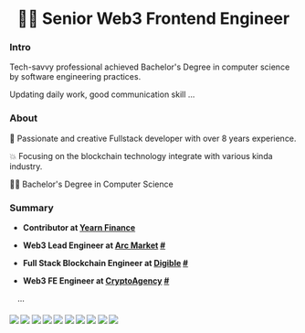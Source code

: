 <h1 align="center">🙋‍♂️ Senior Web3 Frontend Engineer</h1>


### Intro

Tech-savvy professional achieved Bachelor's Degree in computer science by software engineering practices. 

Updating daily work, good communication skill ...

### About

🎅 Passionate and creative Fullstack developer with over 8 years experience.

💥 Focusing on the blockchain technology integrate with various kinda industry.

👨‍🎓 Bachelor's Degree in Computer Science

### Summary

- <b>Contributor at <a href="https://github.com/yearn">Yearn Finance</a></b>

- <b>Web3 Lead Engineer at <a href="https://github.com/depo-io">Arc Market</a> <a href="https://arc.market/">#</a></b>

- <b>Full Stack Blockchain Engineer at <a href="https://github.com/digible">Digible</a> <a href="https://digible.io/">#</a></b>

- <b>Web3 FE Engineer at <a href="https://github.com/Crypto-Legions">CryptoAgency</a> <a href="https://https://cryptolegions.app/">#</a></b>

&emsp;...

####      ![](https://img.shields.io/badge/Blockchain-red) ![](https://img.shields.io/badge/Ethereum-blue) ![](https://img.shields.io/badge/Solana-blue) ![](https://img.shields.io/badge/Solidity-blue) ![](https://img.shields.io/badge/Web3.js-red) ![](https://img.shields.io/badge/Smart%20Contracts-blue) ![](https://img.shields.io/badge/Cryptocurrency-blue) ![](https://img.shields.io/badge/React-red) ![](https://img.shields.io/badge/Node-blue) ![](https://img.shields.io/badge/Typescript-red)

